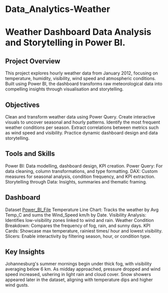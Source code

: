 # Data_Analytics-Weather
# Weather Dashboard Data Analysis and Storytelling in Power BI.

## Project Overview
This project explores hourly weather data from January 2012, focusing on temperature, humidity, visibility, 
wind speed and atmospheric conditions.
Built using Power BI, the dashboard transforms raw meteorological data into compelling insights 
through visualisation and storytelling.

## Objectives
Clean and transform weather data using Power Query.
Create interactive visuals to uncover seasonal and hourly patterns.
Identify the most frequent weather conditions per season.
Extract correlations between metrics such as wind speed and visibility.
Practice dynamic dashboard design and data storytelling.

## Tools and Skills
Power BI: Data modelling, dashboard design, KPI creation.
Power Query: For data cleaning, column transformations, and type formatting.
DAX: Custom measures for seasonal analysis, condition frequency, and KPI extraction.
Storytelling through Data: Insights, summaries and thematic framing.

## Dashboard
Dataset <a href="https://github.com/Dorccus/Data_Analytics-Weather/blob/main/Weather-P.pbix">Power_BI_File</a>
Temperature Line Chart: Tracks the weather by Avg Temp_C and sums the Wind_Speed km/h by Date.
Visibility Analysis: Identifies low-visibility zones linked to wind and rain.
Weather Condition Breakdown: Compares the frequency of fog, rain, and sunny days.
KPI Cards: Showcase max temperature, rainiest times/ hour and lowest visibility.
Slicers: Enable interactivity by filtering season, hour, or condition type.

## Key Insights
Johannesburg's summer mornings begin under thick fog, with visibility averaging below 6 km.
As midday approached, pressure dropped and wind speed increased, ushering in light rain and cloud cover.
Snow showers appeared later in the dataset, aligning with temperature dips and higher wind gusts.





